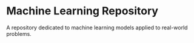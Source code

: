 # Machine Learning Repository

A repository dedicated to machine learning models applied to real-world problems.

